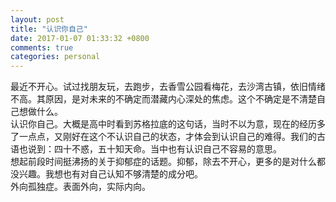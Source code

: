 ```yaml
---
layout: post
title: "认识你自己"
date: 2017-01-07 01:33:32 +0800
comments: true
categories: personal
---
```

最近不开心。试过找朋友玩，去跑步，去香雪公园看梅花，去沙湾古镇，依旧情绪不高。其原因，是对未来的不确定而潜藏内心深处的焦虑。这个不确定是不清楚自己想做什么。  
认识你自己。大概是高中时看到苏格拉底的这句话，当时不以为意，现在的经历多了一点点，又刚好在这个不认识自己的状态，才体会到认识自己的难得。我们的古语也说到：四十不惑，五十知天命。当中也有认识自己不容易的意思。  
想起前段时间挺沸扬的关于抑郁症的话题。抑郁，除去不开心，更多的是对什么都没兴趣。我想也有对自己认知不够清楚的成分吧。  
外向孤独症。表面外向，实际内向。
